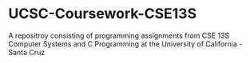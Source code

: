 # UCSC-Coursework-CSE13S
A repositroy consisting of programming assignments from CSE 13S Computer Systems and C Programming at the University of California - Santa Cruz
